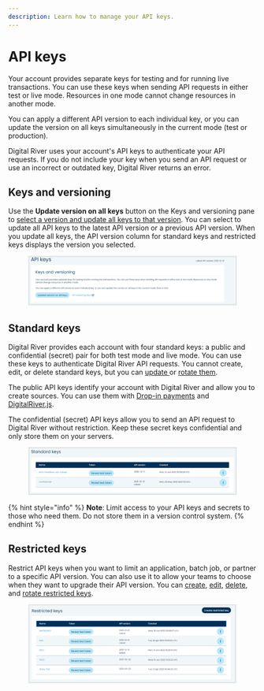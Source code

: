 ```yaml
---
description: Learn how to manage your API keys.
---
```


# API keys

Your account provides separate keys for testing and for running live transactions. You can use these keys when sending API requests in either test or live mode. Resources in one mode cannot change resources in another mode.

You can apply a different API version to each individual key, or you can update the version on all keys simultaneously in the current mode (test or production).

Digital River uses your account's API keys to authenticate your API requests. If you do not include your key when you send an API request or use an incorrect or outdated key, Digital River returns an error.

## Keys and versioning

Use the **Update version on all keys** button on the Keys and versioning pane to [select a version and update all keys to that version](updating-your-api-version.md). You can select to update all API keys to the latest API version or a previous API version. When you update all keys, the API version column for standard keys and restricted keys displays the version you selected.

<figure><img src="../../../../.gitbook/assets/1 Keys and versioning.png" alt=""><figcaption></figcaption></figure>

## Standard keys

Digital River provides each account with four standard keys: a public and confidential (secret) pair for both test mode and live mode. You can use these keys to authenticate Digital River API requests. You cannot create, edit, or delete standard keys, but you can [update ](changing-the-api-version-for-your-standard-key.md)or [rotate them](rotating-keys.md). ‌

The public API keys identify your account with Digital River and allow you to create sources. You can use them with [Drop-in payments](../../../../payments/payment-integrations-1/drop-in/) and [DigitalRiver.js](../../../../payments/payment-integrations-1/digitalriver.js/).

The confidential (secret) API keys allow you to send an API request to Digital River without restriction. Keep these secret keys confidential and only store them on your servers.

<figure><img src="../../../../.gitbook/assets/2 Standard Keys.png" alt=""><figcaption></figcaption></figure>

{% hint style="info" %}
**Note**: Limit access to your API keys and secrets to those who need them. Do not store them in a version control system.
{% endhint %}

## Restricted keys

Restrict API keys when you want to limit an application, batch job, or partner to a specific API version. You can also use it to allow your teams to choose when they want to upgrade their API version. You can [create](creating-a-restricted-key.md), [edit](editing-a-restricted-key.md), [delete](deleting-a-restricted-key.md), and [rotate restricted keys](rotating-keys.md).

<figure><img src="../../../../.gitbook/assets/3 Restricted Keys (1).png" alt=""><figcaption></figcaption></figure>
